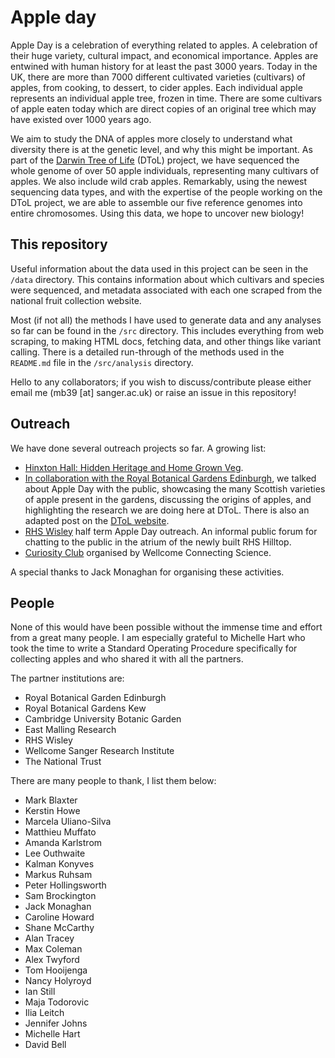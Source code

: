 # Apple day

Apple Day is a celebration of everything related to apples. A celebration of their huge variety, cultural impact, and economical importance. Apples are entwined with human history for at least the past 3000 years. Today in the UK, there are more than 7000 different cultivated varieties (cultivars) of apples, from cooking, to dessert, to cider apples. Each individual apple represents an individual apple tree, frozen in time. There are some cultivars of apple eaten today which are direct copies of an original tree which may have existed over 1000 years ago. 

We aim to study the DNA of apples more closely to understand what diversity there is at the genetic level, and why this might be important. As part of the <a href="https://www.darwintreeoflife.org/">Darwin Tree of Life</a> (DToL) project, we have sequenced the whole genome of over 50 apple individuals, representing many cultivars of apples. We also include wild crab apples. Remarkably, using the newest sequencing data types, and with the expertise of the people working on the DToL project, we are able to assemble our five reference genomes into entire chromosomes. Using this data, we hope to uncover new biology!

## This repository

Useful information about the data used in this project can be seen in the `/data` directory. This contains information about which cultivars and species were sequenced, and metadata associated with each one scraped from the national fruit collection website.

Most (if not all) the methods I have used to generate data and any analyses so far can be found in the `/src` directory. This includes everything from web scraping, to making HTML docs, fetching data, and other things like variant calling. There is a detailed run-through of the methods used in the `README.md` file in the `/src/analysis` directory.

Hello to any collaborators; if you wish to discuss/contribute please either email me (mb39 [at] sanger.ac.uk) or raise an issue in this repository!

## Outreach

We have done several outreach projects so far. A growing list:

- <a href="https://genome.gallery/event/hinxton-hall-hidden-heritage-and-home-grown-veg/">Hinxton Hall: Hidden Heritage and Home Grown Veg</a>.
- <a href = "https://stories.rbge.org.uk/archives/35795">In collaboration with the Royal Botanical Gardens Edinburgh</a>, we talked about Apple Day with the public, showcasing the many Scottish varieties of apple present in the gardens, discussing the origins of apples, and highlighting the research we are doing here at DToL. There is also an adapted post on the <a href="https://www.darwintreeoflife.org/news_item/blazing-the-apple-trail-in-edinburgh/?utm_source=dtoltwitter&utm_medium=social&utm_term=&utm_content=blog&utm_campaign=">DToL website</a>.
- <a href="https://www.rhs.org.uk/gardens/wisley/whats-on/half-term">RHS Wisley</a> half term Apple Day outreach. An informal public forum for chatting to the public in the atrium of the newly built RHS Hilltop.
- <a href="https://www.eventbrite.co.uk/e/curiosity-club-tickets-154540565993">Curiosity Club</a> organised by Wellcome Connecting Science.

A special thanks to Jack Monaghan for organising these activities.

## People

None of this would have been possible without the immense time and effort from a great many people. I am especially grateful to Michelle Hart who took the time to write a Standard Operating Procedure specifically for collecting apples and who shared it with all the partners.

The partner institutions are: 

- Royal Botanical Garden Edinburgh
- Royal Botanical Gardens Kew
- Cambridge University Botanic Garden
- East Malling Research 
- RHS Wisley
- Wellcome Sanger Research Institute 
- The National Trust

There are many people to thank, I list them below:

- Mark Blaxter
- Kerstin Howe
- Marcela Uliano-Silva
- Matthieu Muffato
- Amanda Karlstrom
- Lee Outhwaite
- Kalman Konyves
- Markus Ruhsam
- Peter Hollingsworth
- Sam Brockington
- Jack Monaghan
- Caroline Howard
- Shane McCarthy
- Alan Tracey
- Max Coleman
- Alex Twyford
- Tom Hooijenga
- Nancy Holyroyd
- Ian Still
- Maja Todorovic
- Ilia Leitch
- Jennifer Johns
- Michelle Hart
- David Bell
